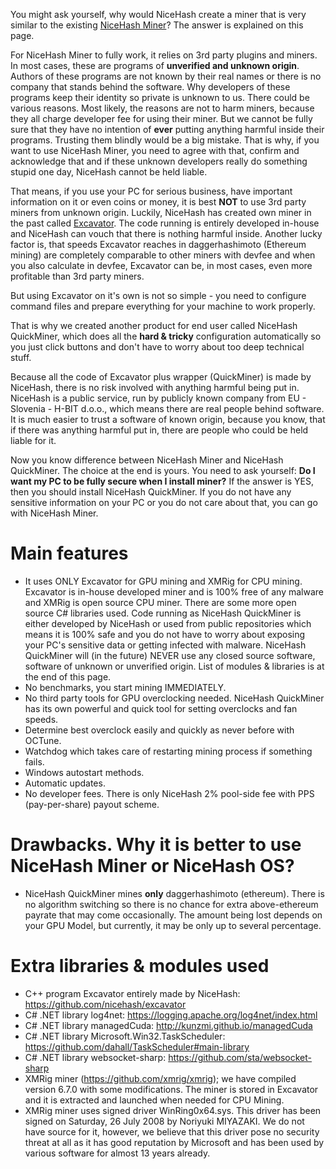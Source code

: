 You might ask yourself, why would NiceHash create a miner that is very similar to the existing [NiceHash Miner](https://github.com/nicehash/NiceHashMiner)? The answer is explained on this page.

For NiceHash Miner to fully work, it relies on 3rd party plugins and miners. In most cases, these are programs of **unverified and unknown origin**. Authors of these programs are not known by their real names or there is no company that stands behind the software. Why developers of these programs keep their identity so private is unknown to us. There could be various reasons. Most likely, the reasons are not to harm miners, because they all charge developer fee for using their miner. But we cannot be fully sure that they have no intention of **ever** putting anything harmful inside their programs. Trusting them blindly would be a big mistake. That is why, if you want to use NiceHash Miner, you need to agree with that, confirm and acknowledge that and if these unknown developers really do something stupid one day, NiceHash cannot be held liable.

That means, if you use your PC for serious business, have important information on it or even coins or money, it is best **NOT** to use 3rd party miners from unknown origin. Luckily, NiceHash has created own miner in the past called [Excavator](https://github.com/nicehash/excavator). The code running is entirely developed in-house and NiceHash can vouch that there is nothing harmful inside. Another lucky factor is, that speeds Excavator reaches in daggerhashimoto (Ethereum mining) are completely comparable to other miners with devfee and when you also calculate in devfee, Excavator can be, in most cases, even more profitable than 3rd party miners.

But using Excavator on it's own is not so simple - you need to configure command files and prepare everything for your machine to work properly.

That is why we created another product for end user called NiceHash QuickMiner, which does all the **hard & tricky** configuration automatically so you just click buttons and don't have to worry about too deep technical stuff.

Because all the code of Excavator plus wrapper (QuickMiner) is made by NiceHash, there is no risk involved with anything harmful being put in. NiceHash is a public service, run by publicly known company from EU - Slovenia - H-BIT d.o.o., which means there are real people behind software. It is much easier to trust a software of known origin, because you know, that if there was anything harmful put in, there are people who could be held liable for it.

Now you know difference between NiceHash Miner and NiceHash QuickMiner. The choice at the end is yours. You need to ask yourself: **Do I want my PC to be fully secure when I install miner?** If the answer is YES, then you should install NiceHash QuickMiner. If you do not have any sensitive information on your PC or you do not care about that, you can go with NiceHash Miner.

# Main features
- It uses ONLY Excavator for GPU mining and XMRig for CPU mining. Excavator is in-house developed miner and is 100% free of any malware and XMRig is open source CPU miner. There are some more open source C# libraries used. Code running as NiceHash QuickMiner is either developed by NiceHash or used from public repositories which means it is 100% safe and you do not have to worry about exposing your PC's sensitive data or getting infected with malware. NiceHash QuickMiner will (in the future) NEVER use any closed source software, software of unknown or unverified origin. List of modules & libraries is at the end of this page.
- No benchmarks, you start mining IMMEDIATELY.
- No third party tools for GPU overclocking needed. NiceHash QuickMiner has its own powerful and quick tool for setting overclocks and fan speeds.
- Determine best overclock easily and quickly as never before with OCTune.
- Watchdog which takes care of restarting mining process if something fails.
- Windows autostart methods.
- Automatic updates.
- No developer fees. There is only NiceHash 2% pool-side fee with PPS (pay-per-share) payout scheme.

# Drawbacks. Why it is better to use NiceHash Miner or NiceHash OS?
- NiceHash QuickMiner mines **only** daggerhashimoto (ethereum). There is no algorithm switching so there is no chance for extra above-ethereum payrate that may come occasionally. The amount being lost depends on your GPU Model, but currently, it may be only up to several percentage.

# Extra libraries & modules used
* C++ program Excavator entirely made by NiceHash: https://github.com/nicehash/excavator
* C# .NET library log4net: https://logging.apache.org/log4net/index.html
* C# .NET library managedCuda: http://kunzmi.github.io/managedCuda
* C# .NET library Microsoft.Win32.TaskScheduler: https://github.com/dahall/TaskScheduler#main-library
* C# .NET library websocket-sharp: https://github.com/sta/websocket-sharp
* XMRig miner (https://github.com/xmrig/xmrig); we have compiled version 6.7.0 with some modifications. The miner is stored in Excavator and it is extracted and launched when needed for CPU Mining.
* XMRig miner uses signed driver WinRing0x64.sys. This driver has been signed on Saturday, 26 July 2008 by Noriyuki MIYAZAKI. We do not have source for it, however, we believe that this driver pose no security threat at all as it has good reputation by Microsoft and has been used by various software for almost 13 years already.